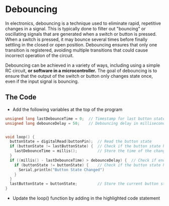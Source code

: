 # Debouncing

In electronics, debouncing is a technique used to eliminate rapid, repetitive changes in a signal. This is typically done to filter out "bouncing" or oscillating signals that are generated when a switch or button is pressed. When a switch is pressed, it may bounce several times before finally settling in the closed or open position. Debouncing ensures that only one transition is registered, avoiding multiple transitions that could cause incorrect operation of the circuit.

Debouncing can be achieved in a variety of ways, including using a simple RC circuit, **or software in a microcontroller.** The goal of debouncing is to ensure that the output of the switch or button only changes state once, even if the input signal is bouncing.



## The Code

+ Add the following  variables at the top of the program

~~~c++
unsigned long lastDebounceTime = 0;  // Timestamp for last button state change
unsigned long debounceDelay = 50;    // Debouncing delay in milliseconds


void loop() {
  buttonState = digitalRead(buttonPin);  // Read the button state
  if (buttonState != lastButtonState) {  // Check if the button state has changed
    lastDebounceTime = millis();         // Store the time of the change
  }
  if ((millis() - lastDebounceTime) > debounceDelay) {  // Check if enough time has passed
    if (buttonState != buttonState) {    // Check if the button state has stabilized
      Serial,println("Button State Changed")
    }
  }
  lastButtonState = buttonState;         // Store the current button state as the last button state
}
~~~

+ Update the loop() function by adding in the highlighted code statement
